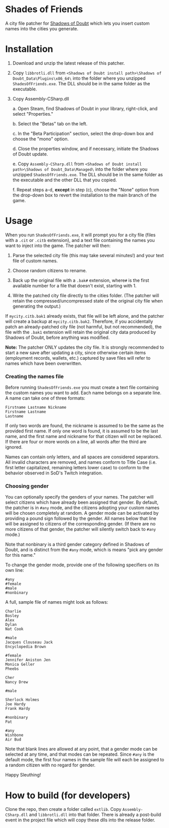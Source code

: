 # Shades of Friends

A city file patcher for [Shadows of Doubt](https://store.steampowered.com/app/986130/Shadows_of_Doubt/) which lets you insert custom names into the cities you generate.

# Installation

1. Download and unzip the latest release of this patcher.

2. Copy `libbrotli.dll` from `<Shadows of Doubt install path>\Shadows of Doubt_Data\Plugins\x86_64\` into the folder where you unzipped `ShadesOfFriends.exe`. The DLL should be in the same folder as the executable.

3. Copy Assembly-CSharp.dll

    a. Open Steam, find Shadows of Doubt in your library, right-click, and select "Properties."

    b. Select the "Betas" tab on the left.

    c. In the "Beta Participation" section, select the drop-down box and choose the "mono" option.

    d. Close the properties window, and if necessary, initiate the Shadows of Doubt update.

    e. Copy `Assembly-CSharp.dll` from `<Shadows of Doubt install path>\Shadows of Doubt_Data\Managed\` into the folder where you unzipped `ShadesOfFriends.exe`. The DLL should be in the same folder as the executable and the other DLL that you copied.

    f. Repeat steps a-d, **except** in step (c), choose the "None" option from the drop-down box to revert the installation to the main branch of the game.

# Usage

When you run `ShadesOfFriends.exe`, it will prompt you for a city file (files with a `.cit` or `.citb` extension), and a text file containing the names you want to inject into the game. The patcher will then:

1. Parse the selected city file (this may take several minutes!) and your text file of custom names.

2. Choose random citizens to rename.

3. Back up the original file with a `.bak#` extension, where`#` is the first available number for a file that doesn't exist, starting with 1.

4. Write the patched city file directly to the cities folder. (The patcher will retain the compressed/uncompressed state of the original city file when generating the output.)

If `mycity.citb.bak1` already exists, that file will be left alone, and the patcher will create a backup at `mycity.citb.bak2`. Therefore, if you accidentally patch an already-patched city file (not harmful, but not recommended), the file with the `.bak1` extension will retain the original city data produced by Shadows of Doubt, before anything was modified.

**Note:** The patcher ONLY updates the city file. It is strongly recommended to start a new save after updating a city, since otherwise certain items (employment records, wallets, etc.) captured by save files will refer to names which have been overwritten.

### Creating the names file

Before running `ShadesOfFriends.exe` you must create a text file containing the custom names you want to add. Each name belongs on a separate line. A name can take one of three formats:

```
Firstname Lastname Nickname
Firstname Lastname
Lastname
```

If only two words are found, the nickname is assumed to be the same as the provided first name. If only one word is found, it is assumed to be the last name, and the first name and nickname for that citizen will not be replaced. If there are four or more words on a line, all words after the third are ignored.

Names can contain only letters, and all spaces are considered separators. All invalid characters are removed, and names conform to Title Case (i.e. first letter capitalized, remaining letters lower case) to conform to the behavior observed in SoD's Twitch integration.

### Choosing gender

You can optionally specify the genders of your names. The patcher will select citizens which have already been assigned that gender. By default, the patcher is in `#any` mode, and the citizens adopting your custom names will be chosen completely at random. A gender mode can be activated by providing a pound sign followed by the gender. All names below that line will be assigned to citizens of the corresponding gender. (If there are no more citizens of that gender, the patcher will silently switch back to `#any` mode.)

Note that nonbinary is a third gender category defined in Shadows of Doubt, and is distinct from the `#any` mode, which is means "pick any gender for this name."

To change the gender mode, provide one of the following specifiers on its own line:

```
#any
#female
#male
#nonbinary
```

A full, sample file of names might look as follows:

```
Charlie
Bosley
Alex
Dylan
Nat Cook

#male
Jacques Clouseau Jack
Encyclopedia Brown

#female
Jennifer Aniston Jen
Monica Geller
Pheebs

Cher
Nancy Drew

#male

Sherlock Holmes
Joe Hardy
Frank Hardy

#nonbinary
Pat

#any
Wishbone
Air Bud
```

Note that blank lines are allowed at any point, that a gender mode can be selected at any time, and that modes can be repeated. Since `#any` is the default mode, the first four names in the sample file will each be assigned to a random citizen with no regard for gender.

Happy Sleuthing!

# How to build (for developers)

Clone the repo, then create a folder called `extlib`. Copy `Assembly-CSharp.dll` and `libbrotli.dll` into that folder. There is already a post-build event in the project file which will copy these dlls into the release folder.
